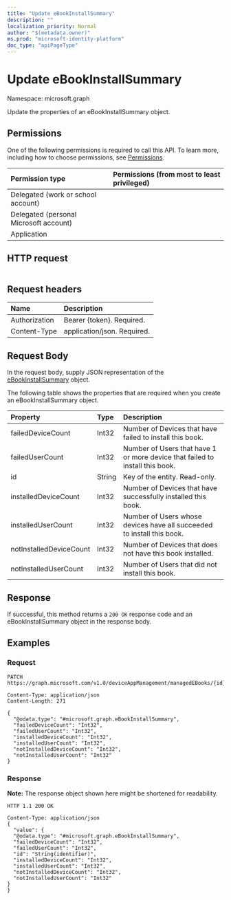 ```yaml
---
title: "Update eBookInstallSummary"
description: ""
localization_priority: Normal
author: "$(metadata.owner)"
ms.prod: "microsoft-identity-platform"
doc_type: "apiPageType"
---
```


# Update eBookInstallSummary

Namespace: microsoft.graph

Update the properties of an eBookInstallSummary object.

## Permissions

One of the following permissions is required to call this API. To learn more, including how to choose permissions, see [Permissions](/graph/permissions-reference).

| Permission type                        | Permissions (from most to least privileged) |
| :------------------------------------- | :------------------------------------------ |
| Delegated (work or school account)     |                                             |
| Delegated (personal Microsoft account) |                                             |
| Application                            |                                             |

## HTTP request

<!-- {
  "blockType": "ignored"
}
-->

```http

```

## Request headers

| Name          | Description                 |
| :------------ | :-------------------------- |
| Authorization | Bearer {token}. Required.   |
| Content-Type  | application/json. Required. |

## Request Body

In the request body, supply JSON representation of the [eBookInstallSummary](../resources/intune-ebookinstallsummary.md) object.

<!-- Actions and Functions -->

<!-- CRUD Methods -->

The following table shows the properties that are required when you create an eBookInstallSummary object.

| Property                | Type   | Description                                                                  |
| :---------------------- | :----- | :--------------------------------------------------------------------------- |
| failedDeviceCount       | Int32  | Number of Devices that have failed to install this book.                     |
| failedUserCount         | Int32  | Number of Users that have 1 or more device that failed to install this book. |
| id                      | String | Key of the entity. Read-only.                                                |
| installedDeviceCount    | Int32  | Number of Devices that have successfully installed this book.                |
| installedUserCount      | Int32  | Number of Users whose devices have all succeeded to install this book.       |
| notInstalledDeviceCount | Int32  | Number of Devices that does not have this book installed.                    |
| notInstalledUserCount   | Int32  | Number of Users that did not install this book.                              |

## Response

If successful, this method returns a `200 OK` response code and an eBookInstallSummary object in the response body.

## Examples

### Request

<!-- {
  "blockType": "request",
  "name": "update_ebookinstallsummary"
}
-->

```http
PATCH https://graph.microsoft.com/v1.0/deviceAppManagement/managedEBooks/{id}/installSummary

Content-Type: application/json
Content-Length: 271

{
  "@odata.type": "#microsoft.graph.eBookInstallSummary",
  "failedDeviceCount": "Int32",
  "failedUserCount": "Int32",
  "installedDeviceCount": "Int32",
  "installedUserCount": "Int32",
  "notInstalledDeviceCount": "Int32",
  "notInstalledUserCount": "Int32"
}

```

### Response

**Note:** The response object shown here might be shortened for readability.

<!-- {
  "blockType": "response",
  "truncated": true,
  "@odata.type": "microsoft.management.services.api.eBookInstallSummary"
}
-->

```http
HTTP 1.1 200 OK

Content-Type: application/json
{
  "value": {
  "@odata.type": "#microsoft.graph.eBookInstallSummary",
  "failedDeviceCount": "Int32",
  "failedUserCount": "Int32",
  "id": "String(identifier)",
  "installedDeviceCount": "Int32",
  "installedUserCount": "Int32",
  "notInstalledDeviceCount": "Int32",
  "notInstalledUserCount": "Int32"
}
}

```
